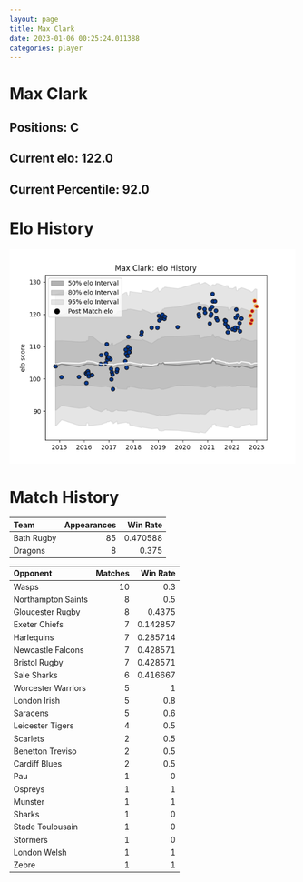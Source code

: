 ```yaml
---  
layout: page  
title: Max Clark  
date: 2023-01-06 00:25:24.011388  
categories: player  
---
```

# Max Clark

## Positions: C

## Current elo: 122.0

## Current Percentile: 92.0

# Elo History


![elo history](history_MaxClark.png)
# Match History


| Team       |   Appearances |   Win Rate |
|:-----------|--------------:|-----------:|
| Bath Rugby |            85 |   0.470588 |
| Dragons    |             8 |   0.375    |

| Opponent           |   Matches |   Win Rate |
|:-------------------|----------:|-----------:|
| Wasps              |        10 |   0.3      |
| Northampton Saints |         8 |   0.5      |
| Gloucester Rugby   |         8 |   0.4375   |
| Exeter Chiefs      |         7 |   0.142857 |
| Harlequins         |         7 |   0.285714 |
| Newcastle Falcons  |         7 |   0.428571 |
| Bristol Rugby      |         7 |   0.428571 |
| Sale Sharks        |         6 |   0.416667 |
| Worcester Warriors |         5 |   1        |
| London Irish       |         5 |   0.8      |
| Saracens           |         5 |   0.6      |
| Leicester Tigers   |         4 |   0.5      |
| Scarlets           |         2 |   0.5      |
| Benetton Treviso   |         2 |   0.5      |
| Cardiff Blues      |         2 |   0.5      |
| Pau                |         1 |   0        |
| Ospreys            |         1 |   1        |
| Munster            |         1 |   1        |
| Sharks             |         1 |   0        |
| Stade Toulousain   |         1 |   0        |
| Stormers           |         1 |   0        |
| London Welsh       |         1 |   1        |
| Zebre              |         1 |   1        |